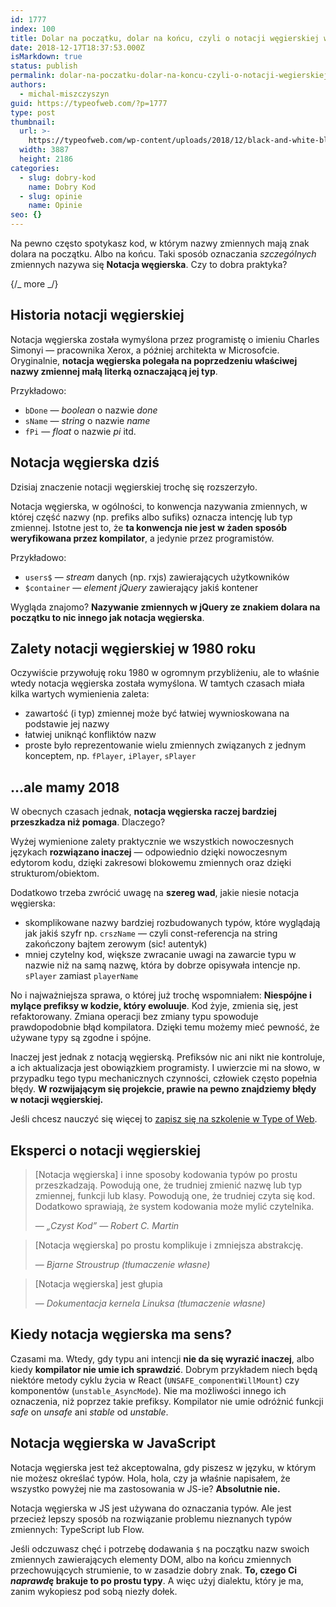 ```yaml
---
id: 1777
index: 100
title: Dolar na początku, dolar na końcu, czyli o notacji węgierskiej w JS
date: 2018-12-17T18:37:53.000Z
isMarkdown: true
status: publish
permalink: dolar-na-poczatku-dolar-na-koncu-czyli-o-notacji-wegierskiej-w-js
authors:
  - michal-miszczyszyn
guid: https://typeofweb.com/?p=1777
type: post
thumbnail:
  url: >-
    https://typeofweb.com/wp-content/uploads/2018/12/black-and-white-blur-book-164821.jpg
  width: 3887
  height: 2186
categories:
  - slug: dobry-kod
    name: Dobry Kod
  - slug: opinie
    name: Opinie
seo: {}
---
```


Na pewno często spotykasz kod, w którym nazwy zmiennych mają znak dolara na początku. Albo na końcu. Taki sposób oznaczania _szczególnych_ zmiennych nazywa się **Notacja węgierska**. Czy to dobra praktyka?

{/_ more _/}

## Historia notacji węgierskiej

Notacja węgierska została wymyślona przez programistę o imieniu Charles Simonyi — pracownika Xerox, a później architekta w Microsofcie. Oryginalnie, **notacja węgierska polegała na poprzedzeniu właściwej nazwy zmiennej małą literką oznaczającą jej typ**.

Przykładowo:

- `bDone` — _boolean_ o nazwie _done_
- `sName` — _string_ o nazwie _name_
- `fPi` — _float_ o nazwie _pi_
  itd.

## Notacja węgierska dziś

Dzisiaj znaczenie notacji węgierskiej trochę się rozszerzyło.

<p class="important">Notacja węgierska, w ogólności, to konwencja nazywania zmiennych, w której część nazwy (np. prefiks albo sufiks) oznacza intencję lub typ zmiennej. Istotne jest to, że <strong>ta konwencja nie jest w żaden sposób weryfikowana przez kompilator</strong>, a jedynie przez programistów.</p>

Przykładowo:

- `users$` — _stream_ danych (np. rxjs) zawierających użytkowników
- `$container` — _element jQuery_ zawierający jakiś kontener

Wygląda znajomo? **Nazywanie zmiennych w jQuery ze znakiem dolara na początku to nic innego jak notacja węgierska**.

## Zalety notacji węgierskiej w 1980 roku

Oczywiście przywołuję roku 1980 w ogromnym przybliżeniu, ale to właśnie wtedy notacja węgierska została wymyślona. W tamtych czasach miała kilka wartych wymienienia zaleta:

- zawartość (i typ) zmiennej może być łatwiej wywnioskowana na podstawie jej nazwy
- łatwiej uniknąć konfliktów nazw
- proste było reprezentowanie wielu zmiennych związanych z jednym konceptem, np. `fPlayer`, `iPlayer`, `sPlayer`

## …ale mamy 2018

W obecnych czasach jednak, **notacja węgierska raczej bardziej przeszkadza niż pomaga**. Dlaczego?

Wyżej wymienione zalety praktycznie we wszystkich nowoczesnych językach **rozwiązano inaczej** — odpowiednio dzięki nowoczesnym edytorom kodu, dzięki zakresowi blokowemu zmiennych oraz dzięki strukturom/obiektom.

Dodatkowo trzeba zwrócić uwagę na **szereg wad**, jakie niesie notacja węgierska:

- skomplikowane nazwy bardziej rozbudowanych typów, które wyglądają jak jakiś szyfr np. `crszName` — czyli const-referencja na string zakończony bajtem zerowym (sic! autentyk)
- mniej czytelny kod, większe zwracanie uwagi na zawarcie typu w nazwie niż na samą nazwę, która by dobrze opisywała intencje np. `sPlayer` zamiast `playerName`

No i najważniejsza sprawa, o której już trochę wspomniałem: **Niespójne i mylące prefiksy w kodzie, który ewoluuje**. Kod żyje, zmienia się, jest refaktorowany. Zmiana operacji bez zmiany typu spowoduje prawdopodobnie błąd kompilatora. Dzięki temu możemy mieć pewność, że używane typy są zgodne i spójne.

Inaczej jest jednak z notacją węgierską. Prefiksów nic ani nikt nie kontroluje, a ich aktualizacja jest obowiązkiem programisty. I uwierzcie mi na słowo, w przypadku tego typu mechanicznych czynności, człowiek często popełnia błędy. **W rozwijającym się projekcie, prawie na pewno znajdziemy błędy w notacji węgierskiej.**

Jeśli chcesz nauczyć się więcej to <a href="https://szkolenia.typeofweb.com/" target="_blank">zapisz się na szkolenie w Type of Web</a>.

## Eksperci o notacji węgierskiej

<blockquote>
<p>
  [Notacja węgierska] i inne sposoby kodowania typów po prostu przeszkadzają. Powodują one, że trudniej zmienić nazwę lub typ zmiennej, funkcji lub klasy. Powodują one, że trudniej czyta się kod. Dodatkowo sprawiają, że system kodowania może mylić czytelnika.
</p>
<footer>
— <cite>„Czyst Kod” — Robert C. Martin</cite>
</footer>
</blockquote>

<blockquote>
<p>
  [Notacja węgierska] po prostu komplikuje i zmniejsza abstrakcję.
</p>
<footer>
— <cite>Bjarne Stroustrup (tłumaczenie własne)</cite>
</footer>
</blockquote>

<blockquote>
<p>
  [Notacja węgierska] jest głupia
</p>
<footer>
— <cite>Dokumentacja kernela Linuksa (tłumaczenie własne)</cite>
</footer>
</blockquote>

## Kiedy notacja węgierska ma sens?

Czasami ma. Wtedy, gdy typu ani intencji **nie da się wyrazić inaczej**, albo kiedy **kompilator nie umie ich sprawdzić**. Dobrym przykładem niech będą niektóre metody cyklu życia w React (`UNSAFE_componentWillMount`) czy komponentów (`unstable_AsyncMode`). Nie ma możliwości innego ich oznaczenia, niż poprzez takie prefiksy. Kompilator nie umie odróżnić funkcji _safe_ on _unsafe_ ani _stable_ od _unstable_.

## Notacja węgierska w JavaScript

Notacja węgierska jest też akceptowalna, gdy piszesz w języku, w którym nie możesz określać typów. Hola, hola, czy ja właśnie napisałem, że wszystko powyżej nie ma zastosowania w JS-ie? **Absolutnie nie.**

Notacja węgierska w JS jest używana do oznaczania typów. Ale jest przecież lepszy sposób na rozwiązanie problemu nieznanych typów zmiennych: TypeScript lub Flow.

Jeśli odczuwasz chęć i potrzebę dodawania `$` na początku nazw swoich zmiennych zawierających elementy DOM, albo na końcu zmiennych przechowujących strumienie, to w zasadzie dobry znak. **To, czego Ci _naprawdę_ brakuje to po prostu typy**. A więc użyj dialektu, który je ma, zanim wykopiesz pod sobą niezły dołek.
